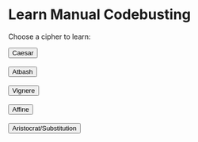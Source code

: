 <style>
  @import url('https://fonts.googleapis.com/css2?family=Dosis&display=swap');
</style>
<html>
<head>
    <title>Learn</title>
</head>
<body>
<h1>Learn Manual Codebusting</h1>

<p>Choose a cipher to learn:</p>
    <title>Button</title>
<body>
    <div class="text-center">
        <a href="{{ site.baseurl }}/caesarlearn">
            <button class="btn btn-primary btn-lg">Caesar</button>
        </a>
    <br>
    <br>
    </div>
    <div class="text-center">
        <a href="{{ site.baseurl }}/atbash">
            <button class="btn btn-primary btn-lg">Atbash</button>
        </a>
    <br>
    <br>
    </div>
    <div class="text-center">
        <a href="{{ site.baseurl }}/vigenereLearn">
            <button class="btn btn-primary btn-lg">Vignere</button>
        </a>
        <br>
    <br>
    </div>
    <div class="text-center">
        <a href="{{ site.baseurl }}/affineLearn">
            <button class="btn btn-primary btn-lg">Affine</button>
        </a>
        <br>
    <br>
    </div>
    <div class="text-center">
        <a href="{{ site.baseurl }}/atbash">
            <button class="btn btn-primary btn-lg">Aristocrat/Substitution</button>
        </a>
    </div>
</body>
